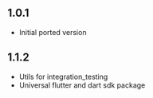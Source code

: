 ## 1.0.1

- Initial ported version

## 1.1.2

- Utils for integration_testing
- Universal flutter and dart sdk package